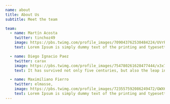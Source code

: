 ```yaml
---
name: about
title: About Us
subtitle: Meet the team

team:
  - name: Martín Acosta
    twitter: tinchoz49
    image: https://pbs.twimg.com/profile_images/709043762530484224/UVrRVPGx.jpg
    text: Lorem Ipsum is simply dummy text of the printing and typesetting industry. Lorem Ipsum has been the industry's standard dummy text ever since the 1500s, when an unknown printer took a galley of type and scrambled it to make a type specimen book.

  - name: Diego Ignacio Paez
    twitter: carax
    image: https://pbs.twimg.com/profile_images/754780261628477444/x3x7qd9B.jpg
    text: It has survived not only five centuries, but also the leap into electronic typesetting, remaining essentially unchanged. It was popularised in the 1960s with the release of Letraset sheets containing Lorem Ipsum passages, and more recently with desktop publishing software like Aldus PageMaker including versions of Lorem Ipsum.

  - name: Maximiliano Fierro
    twitter: elmasse,
    image: https://pbs.twimg.com/profile_images/723557592086249472/GWX66stu.jpg
    text: Lorem Ipsum is simply dummy text of the printing and typesetting industry. Lorem Ipsum has been the industry's standard dummy text ever since the 1500s, when an unknown printer took a galley of type and scrambled it to make a type specimen book.
---
```

